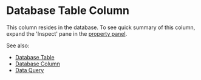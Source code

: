 <!-- TITLE: Database Table Column -->
<!-- SUBTITLE: -->

# Database Table Column

This column resides in the database. To see quick summary of this column, 
expand the 'Inspect' pane in the [property panel](../overview/navigation.md#properties).
  
See also:

* [Database Table](db-table-info.md)
* [Database Column](db-column-info.md)
* [Data Query](data-query.md)
